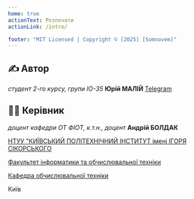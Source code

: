 ```yaml
---
home: true
actionText: Розпочати
actionLink: /intro/

footer: "MIT Licensed | Copyright © [2025] [Somnovem]"
---
```


## ✍️ Автор

*студент 2-го курсу, групи ІО-35* **Юрій МАЛІЙ** [Telegram](https://t.me/wolfzex)

## 👨‍💼 Керівник

*доцент кафедри ОТ ФІОТ, к.т.н., доцент* **Андрій БОЛДАК** 

[НТУУ "КИЇВСЬКИЙ ПОЛІТЕХНІЧНИЙ ІНСТИТУТ імені ІГОРЯ СІКОРСЬКОГО](https://kpi.ua/)

[Факультет інформатики та обчислювальної техніки](https://fiot.kpi.ua/)

[Кафедра обчислювальної техніки](https://comsys.kpi.ua/)

Київ
